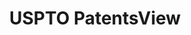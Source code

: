 ---
bigquery: https://console.cloud.google.com/bigquery?p=patents-public-data&d=patentsview&page=dataset
citation: Attribution should be given to PatentsView for use, distribution, or derivative
  works.
code: https://github.com/CSSIP-AIR/PatentsView-Code-Snippets/
contributors: USPTO
cost: None
description: 'PatentsView includes US patent data including raw data (summaries, applications,
  pregrant applications), disambugations of inventors and assignees, and inventor
  gender estimates.  Also foreign priority data, # of figures and sheets, and government
  interest statements.'
documentation: https://patentsview.org/query/builder-faqs
last_edit: Mon, 04 Apr 2022 19:02:57 GMT
location: https://patentsview.org/
maintained_by: USPTO
record_creation_timestamp: 12/2/2020 17:20:46
schema_fields: '[''rawassignee_id'', ''disamb_assignee_id_20191231'', ''ipc_class'',
  ''level_two'', ''classification_level'', ''disamb_inventor_id_20171003'', ''group_id'',
  ''lawyer_id'', ''classification_value'', ''withdrawn'', ''rawinventor_id'', ''disamb_inventor_id_20170307'',
  ''disamb_inventor_id_20200929'', ''latin_name'', ''field_id'', ''deceased'', ''sequence'',
  ''disamb_inventor_id_20190820'', ''group'', ''f371_date'', ''applicant_type'', ''male'',
  ''organization'', ''disamb_assignee_id_20200929'', ''disamb_inventor_id_20200331'',
  ''abstract'', ''designation'', ''section'', ''rule_47'', ''disamb_inventor_id_20200630'',
  ''disamb_inventor_id_20191231'', ''country_transformed'', ''dependent'', ''publication_number'',
  ''disamb_assignee_id_20200331'', ''num'', ''state_fips'', ''reldocno'', ''id'',
  ''filename'', ''male_flag'', ''subcategory_id'', ''kind'', ''country'', ''name_last'',
  ''num_sheets'', ''disamb_assignee_id_20181127'', ''latitude'', ''term_grant'', ''exemplary'',
  ''level_three'', ''type'', ''date'', ''action_date'', ''disamb_assignee_id_20200630'',
  ''_102_date'', ''application_id'', ''rawlocation_id'', ''gi_statement'', ''fname'',
  ''f102_date'', ''lapse_of_patent'', ''category'', ''latlong'', ''series_code'',
  ''uuid'', ''level_one'', ''term_extension'', ''field_title'', ''disamb_assignee_id_20191008'',
  ''classification_status'', ''sector_title'', ''city'', ''name_first'', ''disamb_inventor_id_20201229'',
  ''disamb_inventor_id_20170808'', ''num_claims'', ''disamb_assignee_id_20190312'',
  ''symbol_position'', ''title'', ''doc_type'', ''disamb_inventor_id_20190312'', ''num_figures'',
  ''location_id'', ''number'', ''disamb_inventor_id_20180528'', ''county_fips'', ''subclass_id'',
  ''_371_date'', ''citation_id'', ''main_group'', ''length'', ''rel_id'', ''disclaimer_date'',
  ''organization_id'', ''name'', ''disamb_inventor_id_20181127'', ''subgroup'', ''doctype'',
  ''attribution_status'', ''longitude'', ''role'', ''subclass'', ''disamb_inventor_id_20171226'',
  ''disamb_inventor_id_20191008'', ''assignee_id'', ''variety'', ''classification_data_source'',
  ''section_id'', ''term_disclaimer'', ''relkind'', ''lname'', ''subgroup_id'', ''mainclass_id'',
  ''ipc_version_indicator'', ''county'', ''subsection_id'', ''patent_id'', ''state'',
  ''inventor_id'', ''text'', ''status'', ''category_id'', ''contract_award_number'',
  ''disamb_assignee_id_20190820'']'
shortname: patentsview
tags:
- disambiguation
- United States
- gender
terms_of_use: Creative Commons Attribution 4.0 International License.
timeframe: 1963-1999
title: USPTO PatentsView
uuid: cf1780b1-e265-4e49-8d1d-83b9cfe0fd9a
---